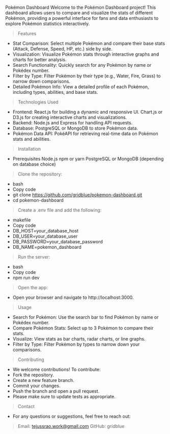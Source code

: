 Pokémon Dashboard
Welcome to the Pokémon Dashboard project! This dashboard allows users to compare and visualize the stats of different Pokémon, providing a powerful interface for fans and data enthusiasts to explore Pokémon statistics interactively.

> Features
+ Stat Comparison: Select multiple Pokémon and compare their base stats (Attack, Defense, Speed, HP, etc.) side by side.
+ Visualization: Visualize Pokémon stats through interactive graphs and charts for better analysis.
+ Search Functionality: Quickly search for any Pokémon by name or Pokédex number.
+ Filter by Type: Filter Pokémon by their type (e.g., Water, Fire, Grass) to narrow down comparisons.
+ Detailed Pokémon Info: View a detailed profile of each Pokémon, including types, abilities, and base stats.

> Technologies Used
- Frontend:
  React.js for building a dynamic and responsive UI.
  Chart.js or D3.js for creating interactive charts and visualizations.
- Backend:
  Node.js and Express for handling API requests.
- Database:
  PostgreSQL or MongoDB to store Pokémon data.
- Pokémon Data API:
  PokéAPI for retrieving real-time data on Pokémon stats and abilities.

> Installation
- Prerequisites
  Node.js
  npm or yarn
  PostgreSQL or MongoDB (depending on database choice)

> Clone the repository:
- bash
- Copy code
- git clone https://github.com/gridblue/pokemon-dashboard.git
- cd pokemon-dashboard

> Create a .env file and add the following:
- makefile
- Copy code
- DB_HOST=your_database_host
- DB_USER=your_database_user
- DB_PASSWORD=your_database_password
- DB_NAME=pokemon_dashboard

> Run the server:
- bash
- Copy code
- npm run dev

> Open the app:
- Open your browser and navigate to http://localhost:3000.

> Usage
- Search for Pokémon: Use the search bar to find Pokémon by name or Pokédex number.
- Compare Pokémon Stats: Select up to 3 Pokémon to compare their stats.
- Visualize: View stats as bar charts, radar charts, or line graphs.
- Filter by Type: Filter Pokémon by types to narrow down your comparisons.

> Contributing
- We welcome contributions! To contribute:
- Fork the repository.
- Create a new feature branch.
- Commit your changes.
- Push the branch and open a pull request.
- Please make sure to update tests as appropriate.

> Contact
- For any questions or suggestions, feel free to reach out:

> Email: tejussrao.work@gmail.com
> GitHub: gridblue
